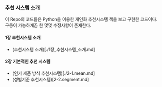 ### 추천 시스템 소개

이 Repo의 코드들은 Python을 이용한 개인화 추천시스템 책을 보고 구현한 코드이다.
구동이 가능하게끔 한 몇몇 수정사항이 존재한다.

#### 1장 추천시스템 소개

- (추천시스템 소개)[./1장_추천시스템_소개.md]

#### 2장 기본적인 추천 시스템

- (인기 제품 방식 추천시스템)[./2-1.mean.md]
- (성별기준 추천시스템)[2-2.segment.md]
